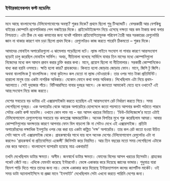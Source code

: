 ### ইন্টারকানেকশন কস্ট মডেলিং

---

মনে আছে বাংলাদেশের টেলিযোগাযোগের অবস্থা? শুরুর দিকে? প্রথমে ছিলো শুধু টিঅ্যান্ডটি। বেসরকারী আর বেশকিছু বাইরের কোম্পানি প্রবেশাধিকার পেল নব্বইয়ের দিকে। প্রাইভেটাইজেশন নিয়ে এসেছে দক্ষতা আর কম টাকায় কথা বলার নিশ্চয়তা। এটা ঠিক যে খরচ কমানোর জন্য যথেষ্ট পরিমান প্রতিযোগিতামূলক পরিবেশ তৈরী আর সরকারের রেগুলেটরি জ্ঞান না থাকার কারণে দাম চড়া ছিলো প্রথম দিকে। রেগুলেটরও কাজ করতে পারেনি ঠিকমতো – শুরুর দিকে।

আমাদের মোবাইল অপারেটরগুলো এ ঝামেলায় পড়েছিলো বটে। ল্যান্ড লাইনে সংযোগ না পাবার কারণে আন্তসংযোগ ছাড়াই চালু করেছিল মোবাইল সার্ভিস। অথচ, নীতিমালা বলেছে সার্ভিসে যাবার তিন মাসের মধ্যে কোম্পানিগুলো নিজেদের মধ্যে কল আদান প্রদান করার চুক্তি করার কথা। মানে, প্রয়োগ ছিলো না নীতিমালার। সরকারী কোম্পানিকেও বাধ্য করা হয়নি ওসময়ে। ক্ষতি হলো কার? গ্রাহকদের। কিনতে হলো জোড়ায় জোড়ায় ফোন। মানে, জিপি টু জিপি। অথবা বাংলালিংক টু বাংলালিংক। মাথা কুটলেও কল যেতো না ল্যান্ড নেটওয়ার্কে। তার ওপর সাত টাকা প্রতিমিনিট। হারালো মানুষ তার একটা নাগরিক অধিকার। যেকোন ফোনে কথা বলার অধিকার। লিখেছিলাম এটা নিয়ে প্রথম-আলোতে। সেই দুহাজার পাঁচে। বিটিআরসিতে যাবার দুবছর আগে। কে জানতো আমাকেই যেতে হবে ওখানে? এই আন্ত:সংযোগ নিয়ে কাজ করতে।

দেশের সবচেয়ে বড় ডাটার এই এক্সারসাইজটা করতে হয়েছিল এই আন্তসংযোগ রেট নির্ধারণ করতে গিয়ে। সময় লেগেছিলো দুবছর। এক অপারেটর থেকে আরেক অপারেটরে হোলসেলে কতো পয়সাতে আপনার কলটা পাঠাতে পারবে সেটার একটা কস্ট মডেলিং। ওখানে কোন লাভ নয় - বরং আসল খরচের ভিত্তিতে। ‘ডিউ-ডিলিজেন্সে’র মতো এটাই টেলিযোগাযোগ রেগুলেশনের সবচেয়ে বড় কমপ্লেক্স আন্ডারটেকিং। অনেক বিপত্তির মুখে শুরু করেছিলাম আমরা। আবার কোম্পানিগুলোর অদক্ষতার কারণে আপনার ফোন বিল বাড়লো কি না সেটাও দেখে এই এক্সারসাইজ। প্রতিটা অপারেটরদের লক্ষাধিক ইনপুটের ওপর বের করা হয় একটা কল্পিত 'দক্ষ' অপারেটর। তার কল রেট কতো হওয়া উচিত সেটা আসে ওই এক্সারসাইজ থেকে। গ্রাহকস্বার্থের সাথে যায় বলে অনেক দেশের টেলিযোগাযোগ রেগুলেটর এটা না করলেও 'গ্রাহকস্বার্থ বা প্রতিযোগিতা এজেন্সী' জিনিসটা করে নিয়মিত। আর তিন বছরের মতো সময় লেগেছিলো এটাকে বের করে আনতে। বাংলাদেশে ব্যাপারটা হয়েছে মাত্র একবারই!

তখনি দেখেছিলাম ডাটার ক্ষমতা। অসীম। জনস্বার্থে ডাটার ক্ষমতা। ফোনের বিলের আসল খরচের হিসেবটা। গ্রাহকের পকেট কেঁটে নয়। এদিকে যেমনটা করেছে ইন্টারনেট। ভেঙ্গে একাকার করে দিয়েছে জ্ঞানের ভান্ডার। শুধুমাত্র যারা বিদেশ পাড়ি দিতে পারে তাদের জন্য নয়। ভেঙ্গে একাকার করে দিয়েছে ইন্টারন্যাশনাল কলের ক্যাপটিভ মার্কেট। ওই সময় ডাটা অ্যানালাইসিসে যা প্রজ্ঞা মানে 'ইনসাইট' দেখেছিলাম সেটা এখনো করতে পারিনি দেশের জন্য।

